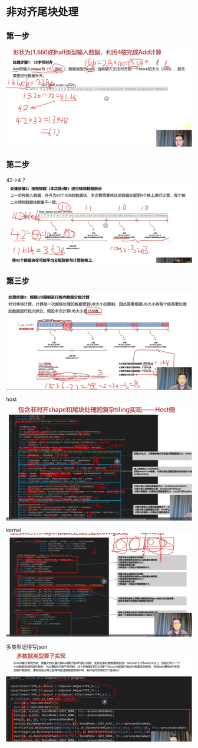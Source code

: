 # 非对齐尾块处理
## 第一步
![alt text](image.png)

## 第二步
42->4？
![alt text](image-1.png)

## 第三步
![alt text](image-2.png)

host
![alt text](image-3.png)

kernel
![alt text](image-4.png)

多类型记得写json    
![alt text](image-5.png)
